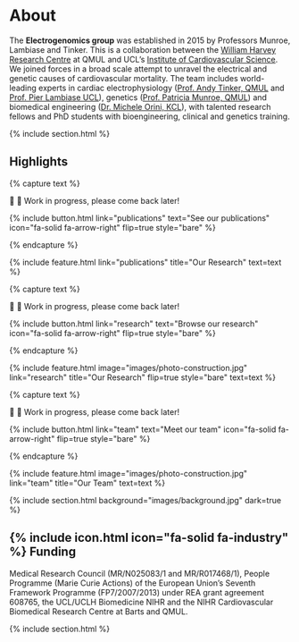 ---
---

# About

The **Electrogenomics group** was established in 2015 by Professors Munroe, Lambiase and Tinker. This is a collaboration between the [William Harvey Research Centre](https://www.qmul.ac.uk/whri/) at QMUL and UCL’s [Institute of Cardiovascular Science](https://www.ucl.ac.uk/cardiovascular/ucl-institute-cardiovascular-science). We joined forces in a broad scale attempt to unravel the electrical and genetic causes of cardiovascular mortality. The team includes world-leading experts in cardiac electrophysiology ([Prof. Andy Tinker, QMUL](https://www.qmul.ac.uk/whri/people/academic-staff/items/tinkerandrew.html) and [Prof. Pier Lambiase UCL](https://profiles.ucl.ac.uk/878-pier-lambiase)), genetics ([Prof. Patricia Munroe, QMUL](https://www.qmul.ac.uk/whri/people/academic-staff/items/munroepatricia.html)) and biomedical engineering ([Dr. Michele Orini, KCL](https://kclpure.kcl.ac.uk/portal/en/persons/m.orini)), with talented research fellows and PhD students with bioengineering, clinical and genetics training.

{% include section.html %}

## Highlights

{% capture text %}

🚧 👷 Work in progress, please come back later! 

{%
  include button.html
  link="publications"
  text="See our publications"
  icon="fa-solid fa-arrow-right"
  flip=true
  style="bare"
%}

{% endcapture %}

{%
  include feature.html
  link="publications"
  title="Our Research"
  text=text
%}

{% capture text %}

🚧 👷 Work in progress, please come back later! 

{%
  include button.html
  link="research"
  text="Browse our research"
  icon="fa-solid fa-arrow-right"
  flip=true
  style="bare"
%}

{% endcapture %}

{%
  include feature.html
  image="images/photo-construction.jpg"
  link="research"
  title="Our Research"
  flip=true
  style="bare"
  text=text
%}

{% capture text %}

🚧 👷 Work in progress, please come back later! 

{%
  include button.html
  link="team"
  text="Meet our team"
  icon="fa-solid fa-arrow-right"
  flip=true
  style="bare"
%}

{% endcapture %}

{%
  include feature.html
  image="images/photo-construction.jpg"
  link="team"
  title="Our Team"
  text=text
%}

{% include section.html background="images/background.jpg" dark=true %}

## {% include icon.html icon="fa-solid fa-industry" %} Funding

Medical Research Council (MR/N025083/1 and MR/R017468/1), People Programme (Marie Curie Actions) of the European Union’s Seventh Framework Programme (FP7/2007/2013) under REA grant agreement 608765, the UCL/UCLH Biomedicine NIHR and the NIHR Cardiovascular Biomedical Research Centre at Barts and QMUL.

{% include section.html %}

